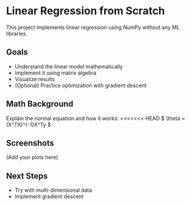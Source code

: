 # Linear Regression from Scratch

This project implements linear regression using NumPy without any ML libraries.

## Goals
- Understand the linear model mathematically
- Implement it using matrix algebra
- Visualize results
- (Optional) Practice optimization with gradient descent

## Math Background
Explain the normal equation and how it works:
<<<<<<< HEAD
$ \theta = (X^TX)^{-1}X^Ty $

## Screenshots
(Add your plots here)

## Next Steps
- Try with multi-dimensional data
- Implement gradient descent
